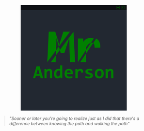 <div align="center">
    <img src="Banner.png" alt="Banner" height="350" width="350">
</div>

> *"Sooner or later you're going to realize just as I did that there's a difference between knowing the path and walking the path"*

